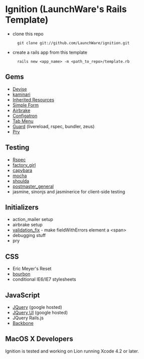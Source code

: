 # Ignition (LaunchWare's Rails Template)

* clone this repo

    ```
      git clone git://github.com/LaunchWare/ignition.git
    ```

* create a rails app from this template

    ```
      rails new <app_name> -m <path_to_repo>/template.rb
    ```

## Gems

* [Devise](https://github.com/plataformatec/devise)
* [kaminari](https://github.com/amatsuda/kaminari)
* [Inherited Resources](https://github.com/josevalim/inherited_resources)
* [Simple Form](https://github.com/plataformatec/simple_form)
* [Airbrake](https://github.com/airbrake/airbrake)
* [Configatron](https://github.com/markbates/configatron)
* [Tab Menu](https://github.com/dpickett/tab_menu)
* [Guard](https://github.com/guard/guard) (livereload, rspec, bundler, zeus)
* [Pry](https://github.com/pry/pry)

## Testing

* [Rspec](https://github.com/rspec/rspec)
* [factory_girl](https://github.com/thoughtbot/factory_girl)
* [capybara](https://github.com/jnicklas/capybara)
* [mocha](https://github.com/visionmedia/mocha)
* [shoulda](https://github.com/thoughtbot/shoulda)
* [postmaster_general](https://github.com/dpickett/postmaster_general)
* jasmine, sinonjs and jasminerice for client-side testing

## Initializers

* action_mailer setup
* airbrake setup
* [validation_fix](http://launchware.com/articles/rails-validation-fieldwitherrors-annoyance) - make fieldWithErrors element a &lt;span&gt;
* debugging stuff
* pry

## CSS

* Eric Meyer's Reset
* [bourbon](https://github.com/thoughtbot/bourbon)
* conditional IE6/IE7 stylesheets

## JavaScript

* [JQuery](http://jquery.com/) (google hosted)
* [JQuery UI](http://jqueryui.com/) (google hosted)
* JQuery Rails.js
* [Backbone](http://backbonejs.org/)

## MacOS X Developers

Ignition is tested and working on Lion running Xcode 4.2 or later.

